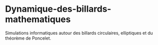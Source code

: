 # Dynamique-des-billards-mathematiques
Simulations informatiques autour des billards circulaires, elliptiques et du théorème de Poncelet.
